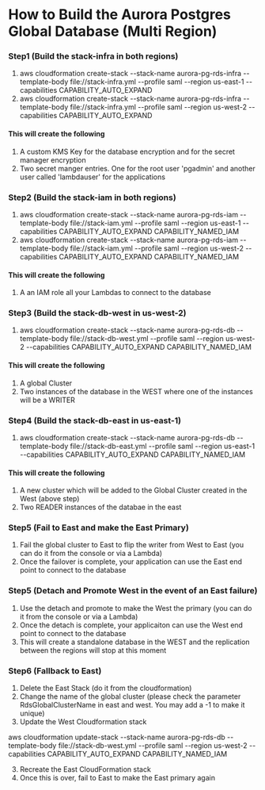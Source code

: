 # How to Build the Aurora Postgres Global Database (Multi Region)

### Step1 (Build the stack-infra in both regions)

1.  aws cloudformation create-stack --stack-name aurora-pg-rds-infra --template-body file://stack-infra.yml --profile saml --region us-east-1 --capabilities CAPABILITY_AUTO_EXPAND
2.  aws cloudformation create-stack --stack-name aurora-pg-rds-infra --template-body file://stack-infra.yml --profile saml --region us-west-2 --capabilities CAPABILITY_AUTO_EXPAND

#### This will create the following
1. A custom KMS Key for the database encryption and for the secret manager encryption
2. Two secret manger entries. One for the root user 'pgadmin' and another user called 'lambdauser' for the applications

### Step2 (Build the stack-iam in both regions)

1.  aws cloudformation create-stack --stack-name aurora-pg-rds-iam --template-body file://stack-iam.yml --profile saml --region us-east-1 --capabilities CAPABILITY_AUTO_EXPAND CAPABILITY_NAMED_IAM
2.  aws cloudformation create-stack --stack-name aurora-pg-rds-iam --template-body file://stack-iam.yml --profile saml --region us-west-2 --capabilities CAPABILITY_AUTO_EXPAND CAPABILITY_NAMED_IAM

#### This will create the following
1. A an IAM role all your Lambdas to connect to the database

### Step3 (Build the stack-db-west in us-west-2)

1.  aws cloudformation create-stack --stack-name aurora-pg-rds-db --template-body file://stack-db-west.yml --profile saml --region us-west-2 --capabilities CAPABILITY_AUTO_EXPAND CAPABILITY_NAMED_IAM

#### This will create the following
1. A global Cluster
2. Two instances of the database in the WEST where one of the instances will be a WRITER


### Step4 (Build the stack-db-east in us-east-1)
1.  aws cloudformation create-stack --stack-name aurora-pg-rds-db --template-body file://stack-db-east.yml --profile saml --region us-east-1 --capabilities CAPABILITY_AUTO_EXPAND CAPABILITY_NAMED_IAM

#### This will create the following
1. A new cluster which will be added to the Global Cluster created in the West (above step)
2. Two READER instances of the databae in the east

### Step5 (Fail to East and make the East Primary)
1. Fail the global cluster to East to flip the writer from West to East (you can do it from the console or via a Lambda)
2. Once the failover is complete, your application can use the East end point to connect to the database

### Step5 (Detach and Promote West in the event of an East failure)
1. Use the detach and promote to make the West the primary (you can do it from the console or via a Lambda)
2. Once the detach is complete, your applicaiton can use the West end point to connect to the database
3. This will create a standalone database in the WEST and the replication between the regions will stop at this moment

### Step6 (Fallback to East)
1. Delete the East Stack (do it from the cloudformation)
2. Change the name of the global cluster (please check the parameter RdsGlobalClusterName in east and west. You may add a -1 to make it unique)
3. Update the West Cloudformation stack

aws cloudformation update-stack --stack-name aurora-pg-rds-db --template-body file://stack-db-west.yml --profile saml --region us-west-2 --capabilities CAPABILITY_AUTO_EXPAND CAPABILITY_NAMED_IAM

3. Recreate the East CloudFormation stack
4. Once this is over, fail to East to make the East primary again

